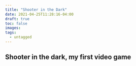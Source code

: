 ```yaml
---
title: "Shooter in the Dark"
date: 2021-04-25T11:28:16-04:00
draft: true
toc: false
images:
tags: 
  - untagged
---
```


## Shooter in the dark, my first video game
